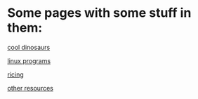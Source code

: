 # Some pages with some stuff in them:

[cool dinosaurs](trex/index.html)

[linux programs](reads/linuxSoft)

[ricing](reads/rice)

[other resources](reads/zach's-resources.html)
